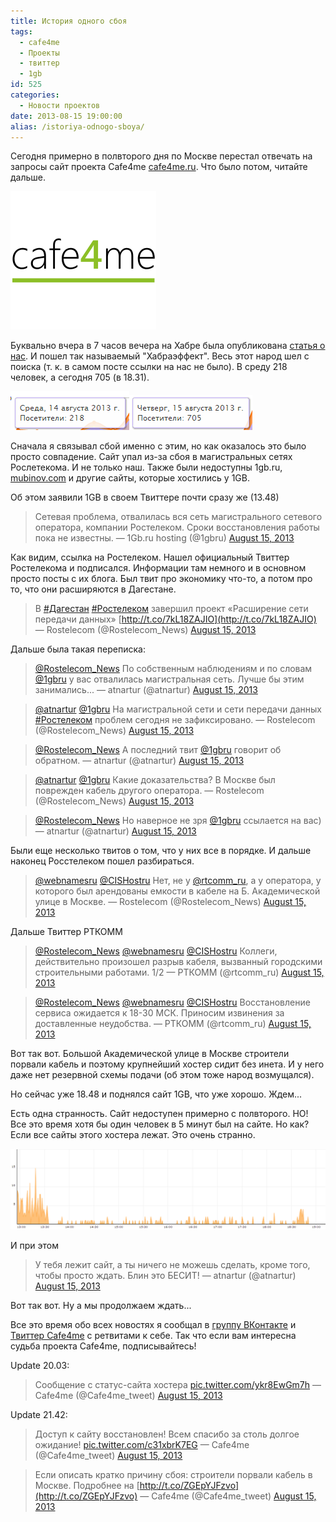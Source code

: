 ```yaml
---
title: История одного сбоя
tags:
  - cafe4me
  - Проекты
  - твиттер
  - 1gb
id: 525
categories:
  - Новости проектов
date: 2013-08-15 19:00:00
alias: /istoriya-odnogo-sboya/
---
```


Сегодня примерно в полвторого дня по Москве перестал отвечать на запросы сайт проекта Cafe4me [cafe4me.ru](http://cafe4me.ru "Cafe4me"). Что было потом, читайте дальше. <!--more-->

[![logo_cub](/content/2013/08/logo_cub.png)](/content/2013/08/logo_cub.png)

Буквально вчера в 7 часов вечера на Хабре была опубликована [статья о нас](http://habrahabr.ru/company/bi_kazan/blog/190076). И пошел так называемый "Хабраэффект". Весь этот народ шел с поиска (т. к. в самом посте ссылки на нас не было). В среду 218 человек, а сегодня 705 (в 18.31).

[![](/content/2013/08/Image-012.png)](/content/2013/08/Image-012.png)[![](/content/2013/08/Image-013.png)](/content/2013/08/Image-013.png)

Сначала я связывал сбой именно с этим, но как оказалось это было просто совпадение. Сайт упал из-за сбоя в магистральных сетях Рослетекома. И не только наш. Также были недоступны 1gb.ru, [mubinov.com](http://mubinov.com) и другие сайты, которые хостились у 1GB.

Об этом заявили 1GB в своем Твиттере почти сразу же (13.48)

> Сетевая проблема, отвалилась вся сеть магистрального сетевого оператора, компании Ростелеком. Сроки восстановления работы пока не известны.
> &mdash; 1Gb.ru hosting (@1gbru) [August 15, 2013](https://twitter.com/1gbru/statuses/367945904201805825)
<script async src="//platform.twitter.com/widgets.js" charset="utf-8"></script>

Как видим, ссылка на Ростелеком. Нашел официальный Твиттер Ростелекома и подписался. Информации там немного и в основном просто посты с их блога. Был твит про экономику что-то, а потом про то, что они расширяются в Дагестане. 

> В [#Дагестан](https://twitter.com/search?q=%23%D0%94%D0%B0%D0%B3%D0%B5%D1%81%D1%82%D0%B0%D0%BD&amp;src=hash) [#Ростелеком](https://twitter.com/search?q=%23%D0%A0%D0%BE%D1%81%D1%82%D0%B5%D0%BB%D0%B5%D0%BA%D0%BE%D0%BC&amp;src=hash) завершил проект «Расширение сети передачи данных» [http://t.co/7kL18ZAJIO](http://t.co/7kL18ZAJIO)
> &mdash; Rostelecom (@Rostelecom_News) [August 15, 2013](https://twitter.com/Rostelecom_News/statuses/368005294854385664)
<script async src="//platform.twitter.com/widgets.js" charset="utf-8"></script>

Дальше была такая переписка:

> [@Rostelecom_News](https://twitter.com/Rostelecom_News) По собственным наблюдениям и по словам [@1gbru](https://twitter.com/1gbru) у вас отвалилась магистральная сеть. Лучше бы этим занимались...
> &mdash; atnartur (@atnartur) [August 15, 2013](https://twitter.com/atnartur/statuses/368005998499614720)
<script async src="//platform.twitter.com/widgets.js" charset="utf-8"></script>

> [@atnartur](https://twitter.com/atnartur) [@1gbru](https://twitter.com/1gbru) На магистральной сети и сети передачи данных [#Ростелеком](https://twitter.com/search?q=%23%D0%A0%D0%BE%D1%81%D1%82%D0%B5%D0%BB%D0%B5%D0%BA%D0%BE%D0%BC&amp;src=hash) проблем сегодня не зафиксировано.
> &mdash; Rostelecom (@Rostelecom_News) [August 15, 2013](https://twitter.com/Rostelecom_News/statuses/368009170047365121)
<script async src="//platform.twitter.com/widgets.js" charset="utf-8"></script>

> [@Rostelecom_News](https://twitter.com/Rostelecom_News) А последний твит [@1gbru](https://twitter.com/1gbru) говорит об обратном.
> &mdash; atnartur (@atnartur) [August 15, 2013](https://twitter.com/atnartur/statuses/368009310737276928)
<script async src="//platform.twitter.com/widgets.js" charset="utf-8"></script>

> [@atnartur](https://twitter.com/atnartur) [@1gbru](https://twitter.com/1gbru) Какие доказательства? В Москве был поврежден кабель другого оператора.
> &mdash; Rostelecom (@Rostelecom_News) [August 15, 2013](https://twitter.com/Rostelecom_News/statuses/368009790233923584)
<script async src="//platform.twitter.com/widgets.js" charset="utf-8"></script>

> [@Rostelecom_News](https://twitter.com/Rostelecom_News) Но наверное не зря [@1gbru](https://twitter.com/1gbru) ссылается на вас)
> &mdash; atnartur (@atnartur) [August 15, 2013](https://twitter.com/atnartur/statuses/368009914268282880)
<script async src="//platform.twitter.com/widgets.js" charset="utf-8"></script>

Были еще несколько твитов о том, что у них все в порядке. И дальше наконец Росстелеком пошел разбираться. 

> [@webnamesru](https://twitter.com/webnamesru) [@CISHostru](https://twitter.com/CISHostru) Нет, не у [@rtcomm_ru](https://twitter.com/rtcomm_ru), а у оператора, у которого был арендованы емкости в кабеле на Б. Академической улице в Москве.
> &mdash; Rostelecom (@Rostelecom_News) [August 15, 2013](https://twitter.com/Rostelecom_News/statuses/368011415476371457)
<script async src="//platform.twitter.com/widgets.js" charset="utf-8"></script>

Дальше Твиттер РТКОММ

> [@Rostelecom_News](https://twitter.com/Rostelecom_News) [@webnamesru](https://twitter.com/webnamesru) [@CISHostru](https://twitter.com/CISHostru) Коллеги, действительно произошел разрыв кабеля, вызванный городскими строительными работами. 1/2
> &mdash; РТКОММ (@rtcomm_ru) [August 15, 2013](https://twitter.com/rtcomm_ru/statuses/368013449315373056)
<script async src="//platform.twitter.com/widgets.js" charset="utf-8"></script>

> [@Rostelecom_News](https://twitter.com/Rostelecom_News) [@webnamesru](https://twitter.com/webnamesru) [@CISHostru](https://twitter.com/CISHostru) Восстановление сервиса ожидается к 18-30 МСК. Приносим извинения за доставленные неудобства.
> &mdash; РТКОММ (@rtcomm_ru) [August 15, 2013](https://twitter.com/rtcomm_ru/statuses/368013652277723137)
<script async src="//platform.twitter.com/widgets.js" charset="utf-8"></script>

Вот так вот. Большой Академической улице в Москве строители порвали кабель и поэтому крупнейший хостер сидит без инета. И у него даже нет резервной схемы подачи (об этом тоже народ возмущался). 

Но сейчас уже 18.48 и поднялся сайт 1GB, что уже хорошо. Ждем...

Есть одна странность. Сайт недоступен примерно с полвторого. НО! Все это время хотя бы один человек в 5 минут был на сайте. Но как? Если все сайты этого хостера лежат. Это очень странно.

[![](/content/2013/08/Image-014.png)](/content/2013/08/Image-014.png)

И при этом 

> У тебя лежит сайт, а ты ничего не можешь сделать, кроме того, чтобы просто ждать. Блин это БЕСИТ!
> &mdash; atnartur (@atnartur) [August 15, 2013](https://twitter.com/atnartur/statuses/368003649043435520)
<script async src="//platform.twitter.com/widgets.js" charset="utf-8"></script>

Вот так вот. Ну а мы продолжаем ждать...

Все это время обо всех новостях я сообщал в [группу ВКонтакте](http://vk.com/cafe4me) и [Твиттер Cafe4me](http://twitter.com/cafe4me_tweet) с ретвитами к себе. Так что если вам интересна судьба проекта Cafe4me, подписывайтесь! 

Update 20.03:

> Сообщение с статус-сайта хостера [pic.twitter.com/ykr8EwGm7h](http://t.co/ykr8EwGm7h)
> &mdash; Cafe4me (@Cafe4me_tweet) [August 15, 2013](https://twitter.com/Cafe4me_tweet/statuses/368038740129632256)
<script async src="//platform.twitter.com/widgets.js" charset="utf-8"></script>

Update 21.42:

> Доступ к сайту восстановлен! Всем спасибо за столь долгое ожидание! [pic.twitter.com/c31xbrK7EG](http://t.co/c31xbrK7EG)
> &mdash; Cafe4me (@Cafe4me_tweet) [August 15, 2013](https://twitter.com/Cafe4me_tweet/statuses/368064373723389952)
<script async src="//platform.twitter.com/widgets.js" charset="utf-8"></script>

> Если описать кратко причину сбоя: строители порвали кабель в Москве. Подробнее на [http://t.co/ZGEpYJFzvo](http://t.co/ZGEpYJFzvo)
> &mdash; Cafe4me (@Cafe4me_tweet) [August 15, 2013](https://twitter.com/Cafe4me_tweet/statuses/368064903137230848)
<script async src="//platform.twitter.com/widgets.js" charset="utf-8"></script>